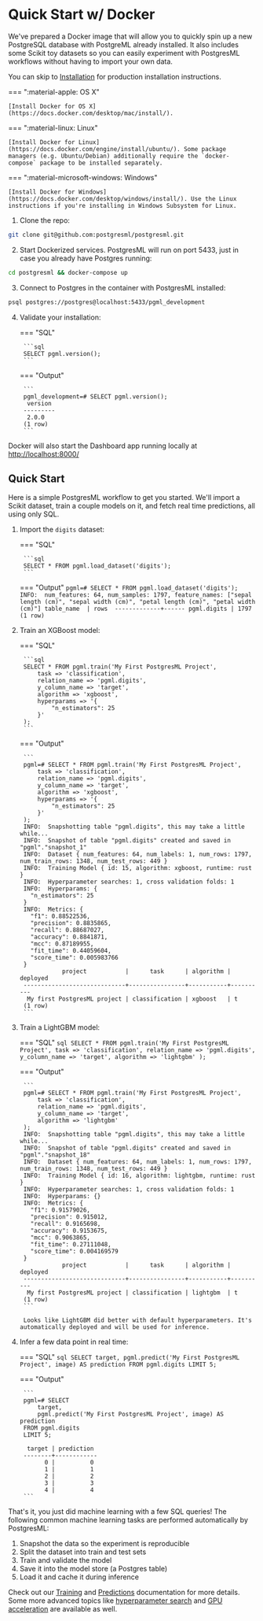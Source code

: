 # Quick Start w/ Docker

We've prepared a Docker image that will allow you to quickly spin up a new PostgreSQL database with PostgreML already installed. It also includes some Scikit toy datasets so you can easily experiment with PostgresML workflows without having to import your own data.

You can skip to [Installation](/user_guides/setup/v2/installation/) for production installation instructions.

=== ":material-apple: OS X"

    [Install Docker for OS X](https://docs.docker.com/desktop/mac/install/).

=== ":material-linux: Linux"

    [Install Docker for Linux](https://docs.docker.com/engine/install/ubuntu/). Some package managers (e.g. Ubuntu/Debian) additionally require the `docker-compose` package to be installed separately.

=== ":material-microsoft-windows: Windows"

    [Install Docker for Windows](https://docs.docker.com/desktop/windows/install/). Use the Linux instructions if you're installing in Windows Subsystem for Linux.

1. Clone the repo:
```bash
git clone git@github.com:postgresml/postgresml.git
```

2. Start Dockerized services. PostgresML will run on port 5433, just in case you already have Postgres running:
```bash
cd postgresml && docker-compose up
```

3. Connect to Postgres in the container with PostgresML installed:
```bash
psql postgres://postgres@localhost:5433/pgml_development
```

4. Validate your installation:

    === "SQL"

        ```sql
        SELECT pgml.version();
        ```

    === "Output"

        ```
        pgml_development=# SELECT pgml.version();
         version
        ---------
         2.0.0
        (1 row)
        ```

Docker will also start the Dashboard app running locally at [http://localhost:8000/](http://localhost:8000/)

## Quick Start

Here is a simple PostgresML workflow to get you started. We'll import a Scikit dataset, train a couple models on it, and fetch real time predictions, all using only SQL.

1. Import the `digits` dataset:

    === "SQL"

        ```sql
        SELECT * FROM pgml.load_dataset('digits');
        ```
    === "Output"
        ```
        pgml=# SELECT * FROM pgml.load_dataset('digits');
        INFO:  num_features: 64, num_samples: 1797, feature_names: ["sepal length (cm)", "sepal width (cm)", "petal length (cm)", "petal width (cm)"]
         table_name  | rows 
        -------------+------
         pgml.digits | 1797
        (1 row)
        ```

2. Train an XGBoost model:

    === "SQL"

        ```sql
        SELECT * FROM pgml.train('My First PostgresML Project',
            task => 'classification',
            relation_name => 'pgml.digits',
            y_column_name => 'target',
            algorithm => 'xgboost',
            hyperparams => '{
                "n_estimators": 25
            }'
        );
        ```

    === "Output"

        ```
        pgml=# SELECT * FROM pgml.train('My First PostgresML Project',
            task => 'classification',
            relation_name => 'pgml.digits',
            y_column_name => 'target',
            algorithm => 'xgboost',
            hyperparams => '{
                "n_estimators": 25
            }'
        );
        INFO:  Snapshotting table "pgml.digits", this may take a little while...
        INFO:  Snapshot of table "pgml.digits" created and saved in "pgml"."snapshot_1"
        INFO:  Dataset { num_features: 64, num_labels: 1, num_rows: 1797, num_train_rows: 1348, num_test_rows: 449 }
        INFO:  Training Model { id: 15, algorithm: xgboost, runtime: rust }
        INFO:  Hyperparameter searches: 1, cross validation folds: 1
        INFO:  Hyperparams: {
          "n_estimators": 25
        }
        INFO:  Metrics: {
          "f1": 0.88522536,
          "precision": 0.8835865,
          "recall": 0.88687027,
          "accuracy": 0.8841871,
          "mcc": 0.87189955,
          "fit_time": 0.44059604,
          "score_time": 0.005983766
        }
                   project           |      task      | algorithm | deployed 
        -----------------------------+----------------+-----------+----------
         My first PostgresML project | classification | xgboost   | t
        (1 row)
        ```

3. Train a LightGBM model:

    === "SQL"
        ```sql
        SELECT * FROM pgml.train('My First PostgresML Project',
            task => 'classification',
            relation_name => 'pgml.digits',
            y_column_name => 'target',
            algorithm => 'lightgbm'
        );
        ```

    === "Output"

        ```
        pgml=# SELECT * FROM pgml.train('My First PostgresML Project',
            task => 'classification',
            relation_name => 'pgml.digits',
            y_column_name => 'target',
            algorithm => 'lightgbm'
        );
        INFO:  Snapshotting table "pgml.digits", this may take a little while...
        INFO:  Snapshot of table "pgml.digits" created and saved in "pgml"."snapshot_18"
        INFO:  Dataset { num_features: 64, num_labels: 1, num_rows: 1797, num_train_rows: 1348, num_test_rows: 449 }
        INFO:  Training Model { id: 16, algorithm: lightgbm, runtime: rust }
        INFO:  Hyperparameter searches: 1, cross validation folds: 1
        INFO:  Hyperparams: {}
        INFO:  Metrics: {
          "f1": 0.91579026,
          "precision": 0.915012,
          "recall": 0.9165698,
          "accuracy": 0.9153675,
          "mcc": 0.9063865,
          "fit_time": 0.27111048,
          "score_time": 0.004169579
        }
                   project           |      task      | algorithm | deployed 
        -----------------------------+----------------+-----------+----------
         My first PostgresML project | classification | lightgbm  | t
        (1 row)
        ```

        Looks like LightGBM did better with default hyperparameters. It's automatically deployed and will be used for inference.

4. Infer a few data point in real time:

    === "SQL"
        ```sql
        SELECT
            target,
            pgml.predict('My First PostgresML Project', image) AS prediction
        FROM pgml.digits
        LIMIT 5;
        ```

    === "Output"

        ```
        pgml=# SELECT                                                 
            target,
            pgml.predict('My First PostgresML Project', image) AS prediction 
        FROM pgml.digits
        LIMIT 5;

         target | prediction 
        --------+------------
              0 |          0
              1 |          1
              2 |          2
              3 |          3
              4 |          4
        ```


That's it, you just did machine learning with a few SQL queries! The following common machine learning tasks are performed automatically by PostgresML:

1. Snapshot the data so the experiment is reproducible
2. Split the dataset into train and test sets
3. Train and validate the model
4. Save it into the model store (a Postgres table)
5. Load it and cache it during inference

Check out our [Training](/user_guides/training/overview/) and [Predictions](/user_guides/predictions/overview/) documentation for more details. Some more advanced topics like [hyperparameter search](/user_guides/training/hyperparameter_search/) and [GPU acceleration](/user_guides/setup/gpu_support/) are available as well.

